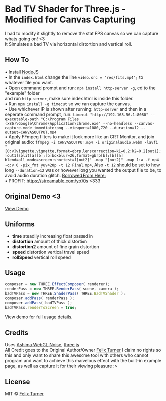 # Bad TV Shader for Three.js - Modified for Canvas Capturing

I had to modify it slightly to remove the stat FPS canvas so we can capture whats going on! <3                                        
It Simulates a bad TV via horizontal distortion and vertical roll. 

## How To
• Install [NodeJS](https://nodejs.org/en/)                                                                             
• In the `index.html` change the line `video.src = 'res/fits.mp4';` to whatever file you want.                                           
• Open command prompt and run: `npm install http-server -g`, cd to the "example" folder                                                                                  
 and run `http-server`, make sure index.html is inside this folder.                               
• Run `npm install -g timecut` so we can capture the canvas.                                                                         
• Use whichever IP is shown after running: `http-server` and then in a seperate command prompt, run: `timecut "http://192.168.56.1:8080" --executable-path "C:\Program Files (x86)\Google\Chrome\Application\chrome.exe" --no-headless --canvas-capture-mode immediate:png --viewport=1080,720 --duration=12 --output=CANVASOUTPUT.mp4`                                                         
• Apply FFmpeg filters to make it look more like an CRT Monitor, and join original audio: `ffmpeg -i CANVASOUTPUT.mp4 -i originalaudio.webm -lavfi "[0:v]vignette,vignette,format=gbrp,lenscorrection=k1=0.2:k2=0.2[out1];[out1]split[a][b];[b]boxblur=26,format=gbrp[b];[b][a] blend=all_mode=screen:shortest=1[out2]" -map "[out2]" -map 1:a -f mp4 -q:v 0 -pix_fmt yuv420p -t 12 Final.mp4`, Also `-t 12` should be set to how long `--duration=12` was or however long you wanted the output file to be, to avoid audio duration glitch. [Borrowed From Here:](http://oioiiooixiii.blogspot.com/2019/04/ffmpeg-crt-screen-effect.html)                                                                                                  
• PROFIT: https://streamable.com/yo70s <333

## Original Demo <3

[View Demo](http://felixturner.github.io/bad-tv-shader/example/)

## Uniforms
* **time** steadily increasing float passed in
* **distortion** amount of thick distortion
* **distortion2** amount of fine grain distortion
* **speed** distortion vertical travel speed
* **rollSpeed** vertical roll speed


## Usage

```javascript
composer = new THREE.EffectComposer( renderer);
renderPass = new THREE.RenderPass( scene, camera );
badTVPass = new THREE.ShaderPass( THREE.BadTVShader );
composer.addPass( renderPass );
composer.addPass( badTVPass );
badTVPass.renderToScreen = true;
```

View demo for full usage details.

## Credits

Uses [Ashima WebGL Noise](https://github.com/ashima/webgl-noise), [three.js](https://github.com/mrdoob/three.js/)                                  
All Credit goes to the Original Author/Owner [Felix Turner](https://github.com/felixturner/bad-tv-shader) I claim no rights so this and only want to share this awesome tool with others who cannot program and want to achieve this marvelous effect with the built-in example page, as well as capture it for their viewing pleasure :> 

## License

MIT © [Felix Turner](http://airtight.cc)
